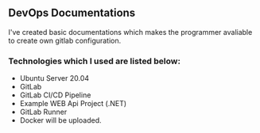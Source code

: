 ## DevOps Documentations

I've created basic documentations which makes the programmer avaliable to create own gitlab configuration.


### Technologies which I used are listed below:

- Ubuntu Server 20.04
- GitLab
- GitLab CI/CD Pipeline
- Example WEB Api Project (.NET)
- GitLab Runner
- Docker will be uploaded.
